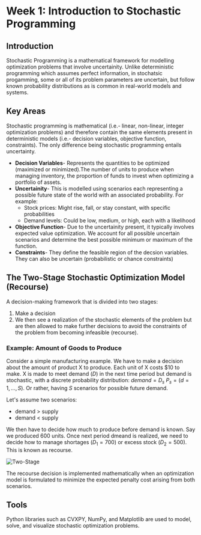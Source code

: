 # Week 1: Introduction to Stochastic Programming

## Introduction
Stochastic Programming is a mathematical framework for modelling optimization problems that involve uncertainity. Unlike deterministic programming which assumes perfect information, in stochatsic progamming, some or all of its problem parameters are uncertain, but follow known probability distributions as is common in real-world models and systems.

## Key Areas
Stochastic programming is mathematical (i.e.- linear, non-linear, integer optimization problems) and therefore contain the same elements present in deterministic models (i.e.- decision variables, objective function, constraints). The only difference being stochastic programming entails uncertainty.
  - **Decision Variables**- Represents the quantities to be optimized (maximized or minimized).The number of units to produce when managing inventory, the proportion of funds to invest when optimizing a portfolio of assets.
  - **Uncertainity**- This is modelled using scenarios each representing a possible future state of the world with an associated probability. For example:
      - Stock prices: Might rise, fall, or stay constant, with specific probabilities
      - Demand levels: Could be low, medium, or high, each with a likelihood
  - **Objective Function**- Due to the uncertainity present, it typically involves expected value optimization. We account for all possible uncertain scenarios and determine the best possible minimum or maximum of the function.
  - **Constraints**- They define the feasible region of the decsion variables. They can also be uncertain (probabilistic or chance constraints)

## The Two-Stage Stochastic Optimization Model (Recourse)
A decision-making framework that is divided into two stages:
  1. Make a decision
  2. We then see a realization of the stochastic elements of the problem but are then allowed to make further decisions to avoid the constraints of the problem from becoming infeasible (recourse).

### Example: Amount of Goods to Produce
Consider a simple manufacturing example. We have to make a decision about the amount of product X to produce. Each unit of X costs $10 to make. X is made to meet demand $(D)$ in the next time period but demand is stochastic, with a discrete probability distribution: $demand= D_s$ $P_s= (d= 1, \dots, S)$. Or rather, having $S$ scenarios for possible future demand.

Let's assume two scenarios:
  - demand > supply
  - demand < supply

We then have to decide how much to produce before demand is known. Say we produced 600 units. Once next period dmeand is realized, we need to decide how to manage shortages $(D_1= 700)$ or excess stock $(D_2= 500)$. This is known as recourse.

![Two-Stage](https://people.brunel.ac.uk/~mastjjb/jeb/or/STOCH1.GIF)

The recourse decision is implemented mathematically when an optimization model is formulated to minimize the expected penalty cost arising from both scenarios. 

## Tools
Python libraries such as CVXPY, NumPy, and Matplotlib are used to model, solve, and visualize stochastic optimization problems.
